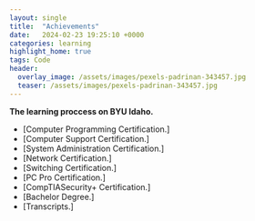 ```yaml
---
layout: single
title:  "Achievements"
date:   2024-02-23 19:25:10 +0000
categories: learning
highlight_home: true
tags: Code
header:
  overlay_image: /assets/images/pexels-padrinan-343457.jpg
  teaser: /assets/images/pexels-padrinan-343457.jpg
---
```

__The learning proccess on BYU Idaho.__  
- [Computer Programming Certification.]
- [Computer Support Certification.]
- [System Administration Certification.]
- [Network Certification.]
- [Switching Certification.]
- [PC Pro Certification.]
- [CompTIASecurity+ Certification.]
- [Bachelor Degree.]
- [Transcripts.]
